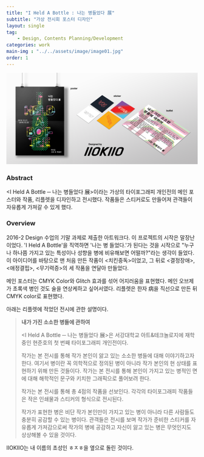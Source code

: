 ```yaml
---
title: "I Held A Bottle : 나는 병들었다 展"
subtitle: "가상 전시회 포스터 디자인"
layout: single
tag: 
    - Design, Contents Planning/Development
categories: work
main-img : "../../assets/image/image01.jpg"
order: 1
---
```


![image](../../assets/image/image01.jpg)

### Abstract
<I Held A Bottle ─ 나는 병들었다 展>이라는 가상의 타이포그래피 개인전의 메인 포스터와 작품, 리플렛을 디자인하고 전시했다. 작품들은 스티커로도 만들어져 관객들이 자유롭게 가져갈 수 있게 했다.


### Overview
2016-2 Design 수업의 기말 과제로 제출한 아트워크다. 이 프로젝트의 시작은 말장난이었다. 'I Held A Bottle'을 직역하면 '나는 병 들었다.'가 된다는 것을 시작으로 "누구나 하나쯤 가지고 있는 특성이나 성향을 병에 비유해보면 어떨까?"라는 생각이 들었다. 이 아이디어를 바탕으로 맨 처음 만든 작품이 <치킨중독>이었고, 그 뒤로 <결정장애>, <애정결핍>, <무기력증>의 세 작품을 연달아 만들었다.  
  
메인 포스터는 CMYK Color와 Glitch 효과를 섞어 어지러움을 표현했다. 메인 오브제가 초록색 병인 것도 술을 연상케하고 싶어서였다. 리플렛은 한자 病을 직선으로 만든 뒤 CMYK color로 표현했다.  
  
아래는 리플렛에 적었던 전시에 관한 설명이다.

> __내가 가진 소소한 병들에 관하여__  
>  
><I Held A Bottle ─ 나는 병들었다 展>은 서강대학교 아트&테크놀로지에 재학 중인 현준호의 첫 번째 타이포그래피 개인전이다.  
>  
>작가는 본 전시를 통해 작가 본인이 앓고 있는 소소한 병들에 대해 이야기하고자 한다. 여기서 병이란 꼭 의학적으로 정의된 병이 아니라 작가 본인의 현 상태를 표현하기 위해 만든 것들이다. 작가는 본 전시를 통해 본인이 가지고 있는 병적인 면에 대해 해학적인 문구와 키치한 그래픽으로 풀어보려 한다.  
>  
>작가는 본 전시를 통해 총 4점의 작품을 선보인다. 각각의 타이포그래피 작품들은 작은 인쇄물과 스티커의 형식으로 전시된다.  
>  
>작가가 표현한 병은 비단 작가 본인만이 가지고 있는 병이 아니라 다른 사람들도 충분히 공감할 수 있는 병이다. 관객들은 전시를 보며 작가가 준비한 스티커를 자유롭게 가져감으로써 작가의 병에 공감하고 자신이 앓고 있는 병은 무엇인지도  상상해볼 수 있을 것이다.  
  
IIOKIIO는 내 이름의 초성인 ㅎㅈㅎ을 옆으로 돌린 것이다.